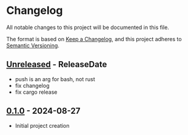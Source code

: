 # Changelog

All notable changes to this project will be documented in this file.

The format is based on [Keep a Changelog](https://keepachangelog.com/en/1.0.0/),
and this project adheres to [Semantic Versioning](https://semver.org/spec/v2.0.0.html).

<!-- next-header -->

## [Unreleased] - ReleaseDate

- push is an arg for bash, not rust
- fix changelog
- fix cargo release

## [0.1.0] - 2024-08-27

- Initial project creation

<!-- next-url -->

[0.1.0]: https://github.com/nim65s/fork-manager/releases/tag/v0.1.0
[unreleased]: https://github.com/nim65s/fork-manager/compare/v0.1.0...HEAD
